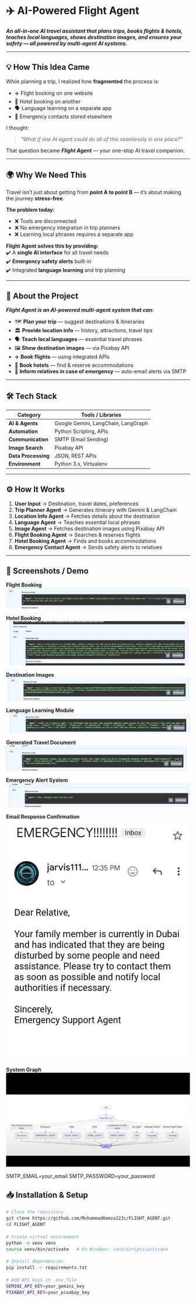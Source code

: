 # ✈️ AI-Powered Flight Agent  

**_An all-in-one AI travel assistant that plans trips, books flights & hotels, teaches local languages, shows destination images, and ensures your safety — all powered by multi-agent AI systems._**  

---

## 💡 How This Idea Came  
While planning a trip, I realized how **fragmented** the process is:  

- ✈️ Flight booking on one website  
- 🏨 Hotel booking on another  
- 🗣 Language learning on a separate app  
- 🚨 Emergency contacts stored elsewhere  

I thought:  
> _"What if one AI agent could do all of this seamlessly in one place?"_  

That question became **_Flight Agent_** — your one-stop AI travel companion.  

---

## 🌍 Why We Need This  
Travel isn’t just about getting from **point A to point B** — it’s about making the journey **stress-free**.  

**The problem today:**  
- ❌ Tools are disconnected  
- ❌ No emergency integration in trip planners  
- ❌ Learning local phrases requires a separate app  

**Flight Agent solves this by providing:**  
✔️ A **single AI interface** for all travel needs  
✔️ **Emergency safety alerts** built-in  
✔️ Integrated **language learning** and trip planning  

---

## 🚀 About the Project  

**_Flight Agent is an AI-powered multi-agent system that can:_**  
- 🗺 **Plan your trip** — suggest destinations & itineraries  
- 🏛 **Provide location info** — history, attractions, travel tips  
- 🗣 **Teach local languages** — essential travel phrases  
- 🖼 **Show destination images** — via Pixabay API  
- ✈️ **Book flights** — using integrated APIs  
- 🏨 **Book hotels** — find & reserve accommodations  
- 🚨 **Inform relatives in case of emergency** — auto-email alerts via SMTP  

---

## 🛠 Tech Stack  

| **Category**       | **Tools / Libraries** |
|--------------------|-----------------------|
| **AI & Agents**    | Google Gemini, LangChain, LangGraph |
| **Automation**     | Python Scripting, APIs |
| **Communication**  | SMTP (Email Sending) |
| **Image Search**   | Pixabay API |
| **Data Processing**| JSON, REST APIs |
| **Environment**    | Python 3.x, Virtualenv |

---

## ⚙️ How It Works  

1. **User Input** → Destination, travel dates, preferences  
2. **Trip Planner Agent** → Generates itinerary with Gemini & LangChain  
3. **Location Info Agent** → Fetches details about the destination  
4. **Language Agent** → Teaches essential local phrases  
5. **Image Agent** → Fetches destination images using Pixabay API  
6. **Flight Booking Agent** → Searches & reserves flights  
7. **Hotel Booking Agent** → Finds and books accommodations  
8. **Emergency Contact Agent** → Sends safety alerts to relatives  

---

## 📸 Screenshots / Demo

**Flight Booking**  
![Flight Booking](flight_agent/flight.png)  



**Hotel Booking**  
![Hotel Booking](flight_agent/book_hotel.png)  



**Destination Images**  
![Destination Images](flight_agent/images.png)  



**Language Learning Module**  
![Language Learning](flight_agent/language.png)  




**Generated Travel Document**  
![Generated Document](flight_agent/document.png)  




**Emergency Alert System**  
![Emergency Alert](flight_agent/emergency.png)  




**Email Response Confirmation**  
![Email Response](flight_agent/email_response.jpg)


**System Graph**
![Graph](flight_agent/graph_image.jpg)

SMTP_EMAIL=your_email
SMTP_PASSWORD=your_password









## 📥 Installation & Setup  

```bash
# Clone the repository
git clone https://github.com/MuhammadHamza123c/FLIGHT_AGENT.git
cd FLIGHT_AGENT

# Create virtual environment
python -m venv venv
source venv/bin/activate   # On Windows: venv\Scripts\activate

# Install dependencies
pip install -r requirements.txt

# Add API keys in .env file
GEMINI_API_KEY=your_gemini_key
PIXABAY_API_KEY=your_pixabay_key

